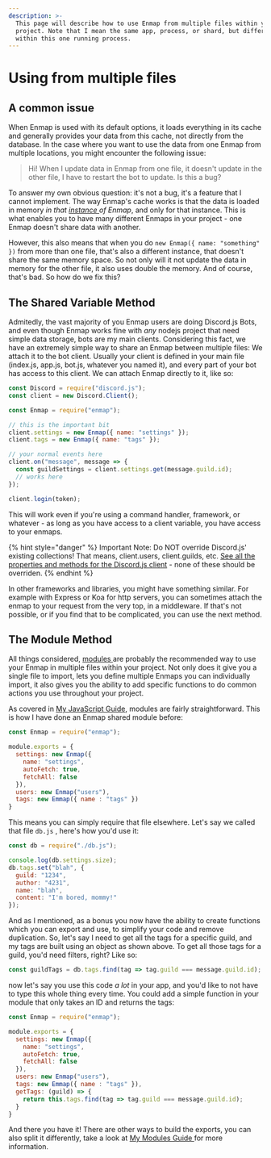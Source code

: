 ```yaml
---
description: >-
  This page will describe how to use Enmap from multiple files within your same
  project. Note that I mean the same app, process, or shard, but different files
  within this one running process.
---
```


# Using from multiple files

## A common issue

When Enmap is used with its default options, it loads everything in its cache and generally provides your data from this cache, not directly from the database. In the case where you want to use the data from one Enmap from multiple locations, you might encounter the following issue: 

> Hi! When I update data in Enmap from one file, it doesn't update in the other file, I have to restart the bot to update. Is this a bug?

To answer my own obvious question: it's not a bug, it's a feature that I cannot implement. The way Enmap's cache works is that the data is loaded in memory _in that_ [_instance_ ](https://js.evie.dev/classes)_of Enmap_, and only for that instance. This is what enables you to have many different Enmaps in your project - one Enmap doesn't share data with another. 

However, this also means that when you do `new Enmap({ name: "something" })` from more than one file, that's also a different instance, that doesn't share the same memory space. So not only will it not update the data in memory for the other file, it also uses double the memory. And of course, that's bad. So how do we fix this?

## The Shared Variable Method

Admitedly, the vast majority of you Enmap users are doing Discord.js Bots, and even though Enmap works fine with _any_ nodejs project that need simple data storage, bots are my main clients. Considering this fact, we have an extremely simple way to share an Enmap between multiple files: We attach it to the bot client. Usually your client is defined in your main file \(index.js, app.js, bot.js, whatever you named it\), and every part of your bot has access to this client. We can attach Enmap directly to it, like so: 

```javascript
const Discord = require("discord.js");
const client = new Discord.Client();

const Enmap = require("enmap");

// this is the important bit
client.settings = new Enmap({ name: "settings" });
client.tags = new Enmap({ name: "tags" });

// your normal events here
client.on("message", message => {
  const guildSettings = client.settings.get(message.guild.id);
  // works here
});

client.login(token);
```

This will work even if you're using a command handler, framework, or whatever - as long as you have access to a client variable, you have access to your enmaps. 

{% hint style="danger" %}
Important Note: Do NOT override Discord.js' existing collections! That means, client.users, client.guilds, etc. [See all the properties and methods for the Discord.js client](https://discord.js.org/#/docs/main/stable/class/Client) - none of these should be overriden.
{% endhint %}

In other frameworks and libraries, you might have something similar. For example with Express or Koa for http servers, you can sometimes attach the enmap to your request from the very top, in a middleware. If that's not possible, or if you find that to be complicated, you can use the next method.

## The Module Method

All things considered, [modules ](https://js.evie.dev/modules)are probably the recommended way to use your Enmap in multiple files within your project. Not only does it give you a single file to import, lets you define multiple Enmaps you can individually import, it also gives you the ability to add specific functions to do common actions you use throughout your project.

As covered in [My JavaScript Guide](https://js.evie.dev/modules), modules are fairly straightforward. This is how I have done an Enmap shared module before: 

```javascript
const Enmap = require("enmap");

module.exports = {
  settings: new Enmap({
    name: "settings",
    autoFetch: true,
    fetchAll: false
  }),
  users: new Enmap("users"),
  tags: new Emmap({ name : "tags" })
}
```

This means you can simply require that file elsewhere. Let's say we called that file `db.js` , here's how you'd use it: 

```javascript
const db = require("./db.js");

console.log(db.settings.size);
db.tags.set("blah", {
  guild: "1234",
  author: "4231",
  name: "blah",
  content: "I'm bored, mommy!"
});
```

And as I mentioned, as a bonus you now have the ability to create functions which you can export and use, to simplify your code and remove duplication. So, let's say I need to get all the tags for a specific guild, and my tags are built using an object as shown above. To get all those tags for a guild, you'd need filters, right? Like so:

```javascript
const guildTags = db.tags.find(tag => tag.guild === message.guild.id);
```

now let's say you use this code _a lot_ in your app, and you'd like to not have to type this whole thing every time. You could add a simple function in your module that only takes an ID and returns the tags:

```javascript
const Enmap = require("enmap");

module.exports = {
  settings: new Enmap({
    name: "settings",
    autoFetch: true,
    fetchAll: false
  }),
  users: new Enmap("users"),
  tags: new Emmap({ name : "tags" }),
  getTags: (guild) => {
    return this.tags.find(tag => tag.guild === message.guild.id);
  }
}
```

And there you have it! There are other ways to build the exports, you can also split it differently, take a look at [My Modules Guide ](https://js.evie.dev/modules)for more information.


